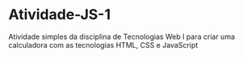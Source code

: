 # Atividade-JS-1
Atividade simples da disciplina de Tecnologias Web I para criar uma calculadora com as tecnologias HTML, CSS e JavaScript
